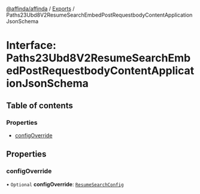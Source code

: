[@affinda/affinda](../README.md) / [Exports](../modules.md) / Paths23Ubd8V2ResumeSearchEmbedPostRequestbodyContentApplicationJsonSchema

# Interface: Paths23Ubd8V2ResumeSearchEmbedPostRequestbodyContentApplicationJsonSchema

## Table of contents

### Properties

- [configOverride](Paths23Ubd8V2ResumeSearchEmbedPostRequestbodyContentApplicationJsonSchema.md#configoverride)

## Properties

### configOverride

• `Optional` **configOverride**: [`ResumeSearchConfig`](ResumeSearchConfig.md)
